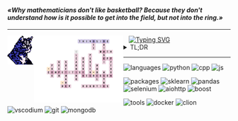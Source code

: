 <h4><i>«Why mathematicians don't like basketball? Because they don't understand how is it possible to get into the field, but not into the ring.»</i></h4>

----

<img align=left src=".src/rpg_cat.png" width=12%>
&nbsp;&nbsp;
<a href="https://git.io/typing-svg"><img src="https://readme-typing-svg.demolab.com?font=Press+Start+2P&size=10&duration=4800&pause=400&color=4682B4&multiline=true&repeat=false&width=720&height=150&lines=Greetings%2C+wanderer!+I'm+Cybercat%2C+the+beloved+pet+of+a+wonderful+woman;on+account+of+whose+you+are+on.+Perhaps%2C+you+want+to+know+sth+about+her%2C;and+I'm+here+to+help+you+with+that.+So%2C+her+name+is+Alice%2C+she's+16+y.o.;high+schooler+from+Northern+Russia.+She+does+Data+Science+and+many+other;IT-things%2C+which+she+mentioned+below.+If+you+have+any+vacancies+for+her%2C;feel+free+to+offer%2C+because+this+girl+can't+sit+idly+by.+More+than+that%2C;she+bothers+me+with+regression+models%2C+though+I'm+just+a+cat!+Find+help...;O-oh+my+gawd%2C+do+you+smell+that%2C+too%3F+It's+CyberYummies!+Gtg%2C+cya+later!" alt="Typing SVG" align=right/></a>

<img src=".src/domino.png" width=40% align=left>
<details>
  <summary>TL;DR</summary>
  <ul>
    <li>Git : Work with Git
    <li>Data Science : Enthusiasm in Data Science
    <li>Math : Exploring Math Analysis and High Math for Data Science
    <li>CPP+Python : Most used Programming Langs
    <li>Regression+Model : Prediction models based on regression models discovered
    <li>Async : Experienced in working with concurrency programming
    <li>Parsing : Familiar with parsing tools on CPP+Python
    <li>Docker : Can containerize an app
    <li>(Q-)Learning : Never stop learning something new (Q-Learning algorithm in progress)
    <li>Software+Dev : Able to create simple microservice / app
    <li>Graph : Have graphs knowledge
    <li>Competitive+Prog : Practicing for international competitions (like ICPC)
  </ul>
</details>

----

![languages](https://img.shields.io/static/v1?label=&message=languages:&color=d1bcc7&style=flat-square)
![python](https://img.shields.io/static/v1?logo=python&label=&message=python&color=36385d&logoColor=AAA&style=flat-square&link=)
![cpp](https://img.shields.io/static/v1?logo=c%2B%2B&label=&message=cpp&color=36385d&logoColor=AAA&style=flat-square&link=)
![js](https://img.shields.io/static/v1?logo=javascript&label=&message=javascript&color=36385d&logoColor=AAA&style=flat-square&link=)
<br>

![packages](https://img.shields.io/static/v1?label=&message=packages:&color=d1bcc7&style=flat-square)
![sklearn](https://img.shields.io/static/v1?logo=scikit-learn&label=&message=sklearn&color=36385d&logoColor=AAA&style=flat-square&link=)
![pandas](https://img.shields.io/static/v1?logo=pandas&label=&message=pandas&color=36385d&logoColor=AAA&style=flat-square&link=)
![selenium](https://img.shields.io/static/v1?logo=selenium&label=&message=selenium&color=36385d&logoColor=AAA&style=flat-square&link=)
![aiohttp](https://img.shields.io/static/v1?logo=aiohttp&label=&message=aiohttp&color=36385d&logoColor=AAA&style=flat-square&link=)
![boost](https://img.shields.io/static/v1?logo=boost&label=&message=boost&color=36385d&logoColor=AAA&style=flat-square&link=)
<br>

![tools](https://img.shields.io/static/v1?label=&message=tools:&color=d1bcc7&style=flat-square)
![docker](https://img.shields.io/static/v1?logo=docker&label=&message=docker&color=36385d&logoColor=AAA&style=flat-square)
![clion](https://img.shields.io/static/v1?logo=clion&label=&message=clion&color=36385d&logoColor=AAA&style=flat-square)
![vscodium](https://img.shields.io/static/v1?logo=vscodium&label=&message=vscodium&color=36385d&logoColor=AAA&style=flat-square)
![git](https://img.shields.io/static/v1?logo=git&label=&message=git&color=36385d&logoColor=AAA&style=flat-square)
![mongodb](https://img.shields.io/static/v1?logo=mongodb&label=&message=mongodb&color=36385d&logoColor=AAA&style=flat-square&link=)

